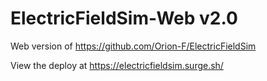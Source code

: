 # ElectricFieldSim-Web v2.0

Web version of https://github.com/Orion-F/ElectricFieldSim

View the deploy at https://electricfieldsim.surge.sh/
